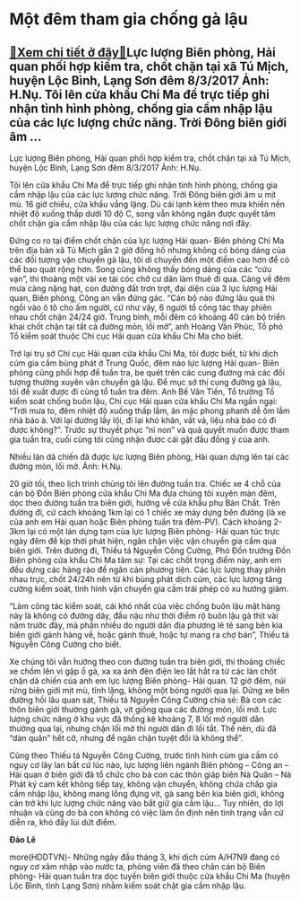 Một đêm tham gia chống gà lậu
=============================

[:gift:Xem chi tiết ở đây:gift:](https://hddtvn.com/mot-dem-tham-gia-chong-ga-lau/)Lực lượng Biên phòng, Hải quan phối hợp kiểm tra, chốt chặn tại xã Tú Mịch, huyện Lộc Bình, Lạng Sơn đêm 8/3/2017 Ảnh: H.Nụ. Tôi lên cửa khẩu Chi Ma để trực tiếp ghi nhận tình hình phòng, chống gia cầm nhập lậu của các lực lượng chức năng. Trời Đông biên giới âm …
------------------------------------------------------------------------------------------------------------------------------------------------------------------------------------------------------------------------------------------------------------------------







 






 Lực lượng Biên phòng, Hải quan phối hợp kiểm tra, chốt chặn tại xã Tú Mịch, huyện Lộc Bình, Lạng Sơn đêm 8/3/2017 Ảnh: H.Nụ. 


Tôi lên cửa khẩu Chi Ma để trực tiếp ghi nhận tình hình phòng, chống gia cầm nhập lậu của các lực lượng chức năng. Trời Đông biên giới âm u mịt mù. 16 giờ chiều, cửa khẩu vắng lặng. Dù cái lạnh kèm theo mưa khiến nền nhiệt độ xuống thấp dưới 10 độ C, song vẫn không ngăn được quyết tâm chốt chặn gia cầm nhập lậu của các lực lượng chức năng nơi đây.


Đứng co ro tại điểm chốt chặn của lực lượng Hải quan- Biên phòng Chi Ma trên địa bàn xã Tú Mịch gần 2 giờ đồng hồ nhưng không có bóng dáng của các đối tượng vận chuyển gà lậu, tôi di chuyển đến một điểm cao hơn để có thể bao quát rộng hơn. Song cũng không thấy bóng dáng của các “cửu vạn”, thi thoảng một vài xe tải cóc chở cư dân làm thuê đi qua. Càng về đêm mưa càng nặng hạt, con đường đất trơn trợt, đại diện của 3 lực lượng Hải quan, Biên phòng, Công an vẫn đứng gác. “Cán bộ nào đứng lâu quá thì ngồi vào ô tô cho ấm người, cứ như vậy, 6 người tổ công tác thay phiên nhau chốt chặn 24/24 giờ. Trung bình, mỗi đêm có khoảng 40 cán bộ triển khai chốt chặn tại tất cả đường mòn, lối mở”, anh Hoàng Văn Phúc, Tổ phó Tổ kiểm soát thuộc Chi cục Hải quan cửa khẩu Chi Ma cho biết. 


Trở lại trụ sở Chi cục Hải quan cửa khẩu Chi Ma, tôi được biết, từ khi dịch cúm gia cầm bùng phát ở Trung Quốc, đêm nào lực lượng Hải quan- Biên phòng cũng phối hợp để tuần tra, be quét trên các cung đường mà các đối tượng thường xuyên vận chuyển gà lậu. Để mục sở thị cung đường gà lậu, tôi đề xuất được đi cùng tổ tuần tra đêm. Anh Bế Văn Tiến, Tổ trưởng Tổ kiểm soát chống buôn lậu, Chi cục Hải quan cửa khẩu Chi Ma ngần ngại: “Trời mưa to, đêm nhiệt độ xuống thấp lắm, ăn mặc phong phanh dễ ốm lắm nhà báo à. Với lại đường lầy lội, đi lại khó khăn, vất vả, liệu nhà báo có đi được không?”. Trước sự thuyết phục “nỉ non” và quả quyết muốn được tham gia tuần tra, cuối cùng tôi cũng nhận được cái gật đầu đồng ý của anh.










 






 


Nhiều lán dã chiến đã được lực lượng Biên phòng, Hải quan dựng lên tại các đường mòn, lối mở. Ảnh: H.Nụ.


 







20 giờ tối, theo lịch trình chúng tôi lên đường tuần tra. Chiếc xe 4 chỗ của cán bộ Đồn Biên phòng cửa khẩu Chi Ma đưa chúng tôi xuyên màn đêm, dọc theo đường tuần tra biên giới, hướng về cửa khẩu phụ Bản Chắt. Trên đường đi, cứ cách khoảng 1km lại có 1 chiếc xe máy dựng bên đường (là xe của anh em Hải quan hoặc Biên phòng tuần tra đêm-PV). Cách khoảng 2- 3km lại có một lán dựng tạm của lực lượng Biên phòng- Hải quan túc trực ngày đêm để kịp thời phát hiện, ngăn chặn việc vận chuyển gia cầm qua biên giới. Trên đường đi, Thiếu tá Nguyễn Công Cường, Phó Đồn trưởng Đồn Biên phòng cửa khẩu Chi Ma tâm sự: Tại các chốt trọng điểm này, anh em đều dựng các hàng rào để ngăn cản phương tiện. Các lực lượng thay phiên nhau trực, chốt 24/24h nên từ khi bùng phát dịch cúm, các lực lượng tăng cường kiểm soát, tình hình vận chuyển gia cầm trái phép có xu hướng giảm.


“Làm công tác kiểm soát, cái khó nhất của việc chống buôn lậu mặt hàng này là không có đường dây, đầu nậu như thời điểm rộ buôn lậu gà thịt vài năm trước đây, mà phần nhiều do người dân địa phương lẻ tẻ sang bên kia biên giới gánh hàng về, hoặc gánh thuê, hoặc tự mang ra chợ bán”, Thiếu tá Nguyễn Công Cường cho biết.


Xe chúng tôi vẫn hướng theo con đường tuần tra biên giới, thi thoảng chiếc xe chồm lên vì gặp ổ gà, xa xa ánh đèn điện leo lắt hắt ra từ các lán chốt chặn dã chiến của anh em lực lượng Biên phòng- Hải quan. 12 giờ đêm, núi rừng biên giới mịt mù, tĩnh lặng, không một bóng người qua lại. Dừng xe bên đường hồi lâu quan sát, Thiếu tá Nguyễn Công Cường chia sẻ: Bà con các thôn biên giới thường gánh gà, vịt giống qua các đường mòn, lối mở. Lực lượng chức năng ở khu vực đã thống kê khoảng 7, 8 lối mở người dân thường qua lại, nhưng chặn lối mở thì người dân đi lối tắt. Thế nên, dù đã “dàn quân” hết cỡ, nhưng để ngăn chặn tuyệt đối là không thể”.


Cũng theo Thiếu tá Nguyễn Công Cường, trước tình hình cúm gia cầm có nguy cơ lây lan bất cứ lúc nào, lực lượng liên ngành Biên phòng – Công an – Hải quan ở biên giới đã tổ chức cho bà con các thôn giáp biên Nà Quân – Nà Phát ký cam kết không tiếp tay, không vận chuyển, không chứa chấp gia cầm nhập lậu, không mang lồng đựng vịt, gà sang bên kia biên giới, không cản trở khi lực lượng chức năng vào bắt giữ gia cầm lậu… Tuy nhiên, do lợi nhuận và cũng do bà con không có việc làm ổn định nên tình trạng vẫn cứ diễn ra, khó đẩy lùi dứt điểm. 




**Đảo Lê**



more(HDDTVN)- Những ngày đầu tháng 3, khi dịch cúm A/H7N9 đang có nguy cơ xâm nhập vào nước ta, phóng viên đã theo chân cán bộ Biên phòng- Hải quan tuần tra dọc tuyến biên giới thuộc cửa khẩu Chi Ma (huyện Lộc Bình, tỉnh Lạng Sơn) nhằm kiểm soát chặt gia cầm nhập lậu.

